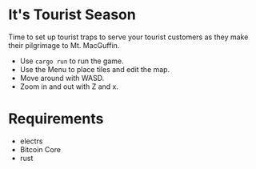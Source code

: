 # It's Tourist Season

Time to set up tourist traps to serve your tourist customers as they make their pilgrimage to Mt. MacGuffin.

- Use `cargo run` to run the game.
- Use the Menu to place tiles and edit the map.
- Move around with WASD.
- Zoom in and out with Z and x.


# Requirements
* electrs
* Bitcoin Core
* rust
